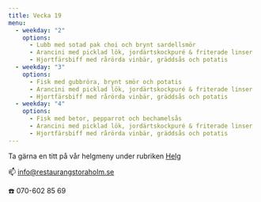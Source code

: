 ```yaml
---
title: Vecka 19
menu:
  - weekday: "2"
    options:
      - Lubb med sotad pak choi och brynt sardellsmör
      - Arancini med picklad lök, jordärtskockpuré & friterade linser
      - Hjortfärsbiff med rårörda vinbär, gräddsås och potatis
  - weekday: "3"
    options:
      - Fisk med gubbröra, brynt smör och potatis
      - Arancini med picklad lök, jordärtskockpuré & friterade linser
      - Hjortfärsbiff med rårörda vinbär, gräddsås och potatis
  - weekday: "4"
    options:
      - Fisk med betor, pepparrot och bechamelsås
      - Arancini med picklad lök, jordärtskockpuré & friterade linser
      - Hjortfärsbiff med rårörda vinbär, gräddsås och potatis
---
```

[](http://www.bjorlandagard.se)[](http://www.bjorlandagard.se)Ta gärna en titt på vår helgmeny under rubriken [Helg](https://www.restaurangstoraholm.se/helg/?i=2)

📫 info@restaurangstoraholm.se

☎️ 070-602 85 69